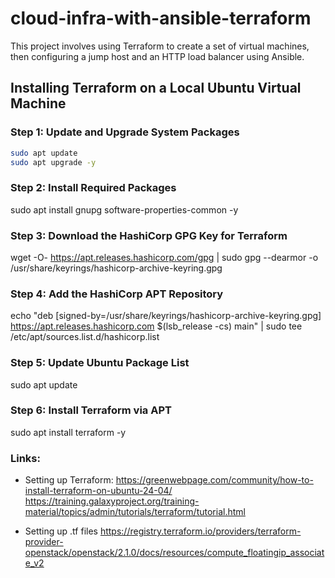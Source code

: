 # cloud-infra-with-ansible-terraform
This project involves using Terraform to create a set of virtual machines, then configuring a jump host and an HTTP load balancer using Ansible.

## Installing Terraform on a Local Ubuntu Virtual Machine

### Step 1: Update and Upgrade System Packages
```bash
sudo apt update
sudo apt upgrade -y
```

### Step 2: Install Required Packages
sudo apt install gnupg software-properties-common -y

### Step 3: Download the HashiCorp GPG Key for Terraform
wget -O- https://apt.releases.hashicorp.com/gpg | sudo gpg --dearmor -o /usr/share/keyrings/hashicorp-archive-keyring.gpg

### Step 4: Add the HashiCorp APT Repository
echo "deb [signed-by=/usr/share/keyrings/hashicorp-archive-keyring.gpg] https://apt.releases.hashicorp.com $(lsb_release -cs) main" | sudo tee /etc/apt/sources.list.d/hashicorp.list

### Step 5: Update Ubuntu Package List
sudo apt update

### Step 6: Install Terraform via APT
sudo apt install terraform -y



### Links:
- Setting up Terraform:
https://greenwebpage.com/community/how-to-install-terraform-on-ubuntu-24-04/
https://training.galaxyproject.org/training-material/topics/admin/tutorials/terraform/tutorial.html

- Setting up .tf files
https://registry.terraform.io/providers/terraform-provider-openstack/openstack/2.1.0/docs/resources/compute_floatingip_associate_v2
